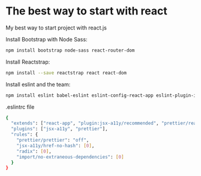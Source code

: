 
# The best way to start with react
My best way to start project with react.js

Install Bootstrap with Node Sass:
```sh
npm install bootstrap node-sass react-router-dom
```

Install Reactstrap:
```sh
npm install --save reactstrap react react-dom
```

Install eslint and the team:
```sh
npm install eslint babel-eslint eslint-config-react-app eslint-plugin-import eslint-plugin-jsx-a11y eslint-plugin-prettier eslint-plugin-react prettier --save-dev
```
.eslintrc file
```sh
{
  "extends": ["react-app", "plugin:jsx-a11y/recommended", "prettier/react"],
  "plugins": ["jsx-a11y", "prettier"],
  "rules": {
    "prettier/prettier": "off",
    "jsx-a11y/href-no-hash": [0],
    "radix": [0],
    "import/no-extraneous-dependencies": [0]
  }
}

```
